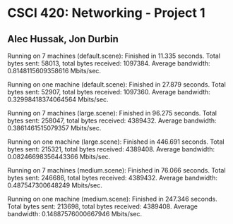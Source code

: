 # CSCI 420: Networking - Project 1
## Alec Hussak, Jon Durbin

Running on 7 machines (default.scene):
Finished in 11.335 seconds.
Total bytes sent: 58013, total bytes received: 1097384.
Average bandwidth: 0.8148115609358616 Mbits/sec.

Running on one machine (default.scene):
Finished in 27.879 seconds.
Total bytes sent: 52907, total bytes received: 1097360.
Average bandwidth: 0.32998418374064564 Mbits/sec.

Running on 7 machines (large.scene):
Finished in 96.275 seconds.
Total bytes sent: 258047, total bytes received: 4389432.
Average bandwidth: 0.3861461515079357 Mbits/sec.

Running on one machine (large.scene):
Finished in 446.691 seconds.
Total bytes sent: 215321, total bytes received: 4389408.
Average bandwidth: 0.08246698356443366 Mbits/sec.

Running on 7 machines (medium.scene):
Finished in 76.066 seconds.
Total bytes sent: 246686, total bytes received: 4389432.
Average bandwidth: 0.487547300648249 Mbits/sec.

Running on one machine (medium.scene):
Finished in 247.346 seconds.
Total bytes sent: 213698, total bytes received: 4389408.
Average bandwidth: 0.14887576000667946 Mbits/sec.


